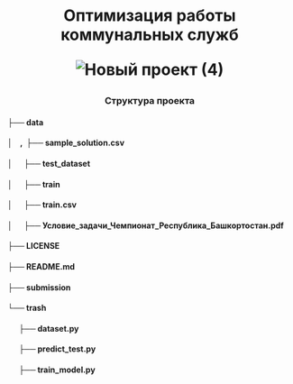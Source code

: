 
<h1 align="center">  Оптимизация работы коммунальных служб

![Новый проект (4)](https://user-images.githubusercontent.com/99044896/175652183-c76752bd-4617-4d8f-83f8-62674c11cf4c.jpg)
<h3 align="center">  Структура проекта


<h4 >├── data
<h4 >│     &nbsp;&nbsp;&nbsp,&nbsp;    ├── sample_solution.csv
<h4 >│     &nbsp;&nbsp;&nbsp;&nbsp;     ├── test_dataset
<h4 >│       &nbsp;&nbsp;&nbsp;&nbsp;     ├── train
<h4 >│        &nbsp;&nbsp;&nbsp;&nbsp;    ├── train.csv
<h4 >│         &nbsp;&nbsp;&nbsp;&nbsp;   ├── Условие_задачи_Чемпионат_Республика_Башкортостан.pdf
<h4 >├── LICENSE
<h4 >├── README.md
<h4 >├── submission
<h4 >└── trash
    <h4 >&nbsp;&nbsp;&nbsp;&nbsp;&nbsp;  ├── dataset.py
    <h4 >&nbsp;&nbsp;&nbsp;&nbsp;&nbsp;  ├── predict_test.py
    <h4 > &nbsp;&nbsp;&nbsp;&nbsp;&nbsp; ├── train_model.py
